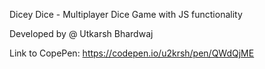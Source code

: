 Dicey Dice - Multiplayer Dice Game with JS functionality

Developed by @ Utkarsh Bhardwaj

Link to CopePen: https://codepen.io/u2krsh/pen/QWdQjME

